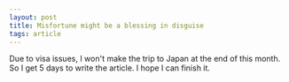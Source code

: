 ```yaml
---
layout: post
title: Misfortune might be a blessing in disguise
tags: article 
---
```


Due to visa issues, I won't make the trip to Japan at the end of this month. So I get 5 days to write the article. I hope I can finish it.

